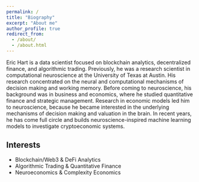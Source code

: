 ```yaml
---
permalink: /
title: "Biography"
excerpt: "About me"
author_profile: true
redirect_from:
  - /about/
  - /about.html
---
```


Eric Hart is a data scientist focused on blockchain analytics, decentralized finance, and algorithmic trading. Previously, he was a research scientist in computational neuroscience at the University of Texas at Austin. His research concentrated on the neural and computational mechanisms of decision making and working memory. Before coming to neuroscience, his background was in business and economics, where he studied quantitative finance and strategic management. Research in economic models led him to neuroscience, because he became interested in the underlying mechanisms of decision making and valuation in the brain. In recent years, he has come full circle and builds neuroscience-inspired machine learning models to investigate cryptoeconomic systems.

## Interests

- Blockchain/Web3 & DeFi Analytics
- Algorithmic Trading & Quantitative Finance
- Neuroeconomics & Complexity Economics
